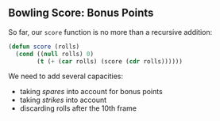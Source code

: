 ## Bowling Score: Bonus Points

So far, our `score` function is no more than a recursive addition:
```lisp
(defun score (rolls)
  (cond ((null rolls) 0)
        (t (+ (car rolls) (score (cdr rolls))))))
```
We need to add several capacities:

- taking _spares_ into account for bonus points
- taking _strikes_ into account
- discarding rolls after the 10th frame
